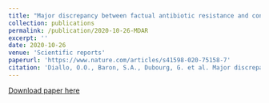 ```yaml
---
title: "Major discrepancy between factual antibiotic resistance and consumption in South of France: analysis of 539,037 bacterial strains"
collection: publications
permalink: /publication/2020-10-26-MDAR
excerpt: ''
date: 2020-10-26
venue: 'Scientific reports'
paperurl: 'https://www.nature.com/articles/s41598-020-75158-7'
citation: 'Diallo, O.O., Baron, S.A., Dubourg, G. et al. Major discrepancy between factual antibiotic resistance and consumption in South of France: analysis of 539,037 bacterial strains. Sci Rep 10, 18262 (2020). https://doi.org/10.1038/s41598-020-75158-7'
---
```


[Download paper here](https://www.nature.com/articles/s41598-020-75158-7)
